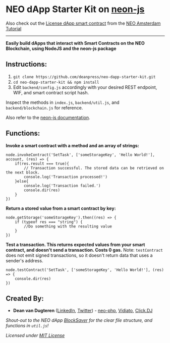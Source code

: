 # NEO dApp Starter Kit on [neon-js](https://github.com/CityOfZion/neon-js)

Also check out the [License dApp smart contract](https://github.com/deanpress/neosense) from the [NEO Amsterdam Tutorial](https://www.youtube.com/watch?v=yLPEsst_SVw)

---

**Easily build dApps that interact with Smart Contracts on the NEO Blockchain, using NodeJS and the neon-js package**

## Instructions:

1. `git clone https://github.com/deanpress/neo-dapp-starter-kit.git`
2. `cd neo-dapp-starter-kit && npm install`
3. Edit `backend/config.js` accordingly with your desired REST endpoint, WIF, and smart contract script hash.

Inspect the methods in `index.js`, `backend/util.js`, and `backend/blockchain.js` for reference.

Also refer to the [neon-js documentation](http://cityofzion.io/neon-js/overview.html).

## Functions:

**Invoke a smart contract with a method and an array of strings:**
```ecmascript 6
node.invokeContract('SetTask', ['someStorageKey', 'Hello World!'], account, (res) => {
    if(res.result === true){
        // Transaction successful. The stored data can be retrieved on the next block.
        console.log('Transaction processed!')
    }else{
        console.log('Transaction failed.')
        console.dir(res)
    }
})
```

**Return a stored value from a smart contract by key:**
```ecmascript 6
node.getStorage('someStorageKey').then((res) => {
    if (typeof res === "string") {
        //Do something with the resulting value
    }
})
```

**Test a transaction. This returns expected values from your smart contract, and doesn't send a transaction. Costs 0 gas.**
Note: `testContract` does not emit signed transactions, so it doesn't return data that uses a sender's address.
```ecmascript 6
node.testContract('SetTask', ['someStorageKey', 'Hello World!'], (res) => {
    console.dir(res)
})
```

## Created By:

* **Dean van Dugteren** ([LinkedIn](https://www.linkedin.com/in/deanpress/), [Twitter](https://www.twitter.com/Deanpress)) - [neo-php](https://github.com/cityofzion/neo-php), [Vidiato](https://vidiato.com), [Click.DJ](https://click.dj)

*Shout-out to the NEO dApp [BlockSaver](https://github.com/BlockSaver/backend) for the clear file structure, and functions in `util.js`!*

*Licensed under [MIT License](LICENSE)*
